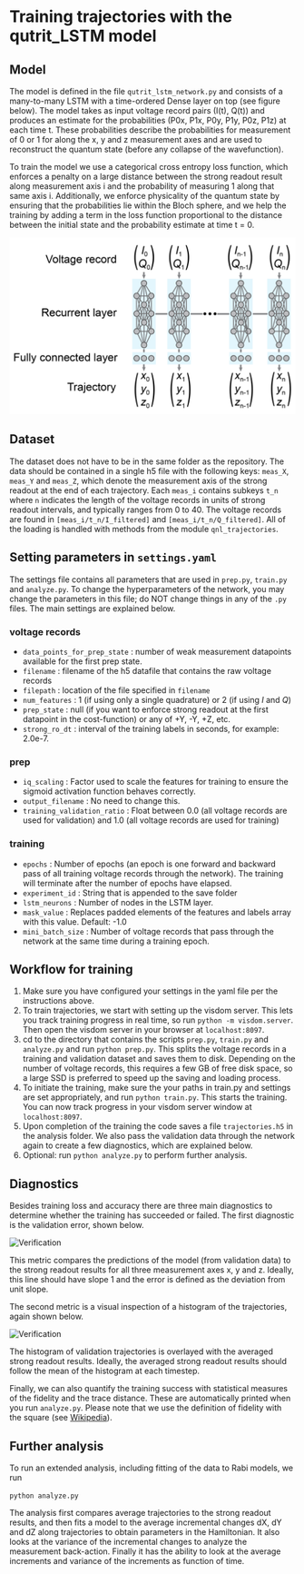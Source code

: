 # Training trajectories with the qutrit_LSTM model
## Model
The model is defined in the file `qutrit_lstm_network.py` and consists of a many-to-many LSTM with a time-ordered Dense layer on top (see figure below). The model takes as input voltage record pairs (I(t), Q(t)) and produces an estimate for the probabilities (P0x, P1x, P0y, P1y, P0z, P1z) at each time t. These probabilities describe the probabilities for measurement of 0 or 1 for along the x, y and z measurement axes and are used to reconstruct the quantum state (before any collapse of the wavefunction).

To train the model we use a categorical cross entropy loss function, which enforces a penalty on a large distance between the strong readout result along measurement axis i and the probability of measuring 1 along that same axis i. Additionally, we enforce physicality of the quantum state by ensuring that the probabilities lie within the Bloch sphere, and we help the training by adding a term in the loss function proportional to the distance between the initial state and the probability estimate at time t = 0.

![Network structure](network_structure.png)

## Dataset
The dataset does not have to be in the same folder as the repository. The data should be contained in a single h5 file with the following keys: `meas_X`, `meas_Y` and `meas_Z`, which denote the measurement axis of the strong readout at the end of each trajectory. Each `meas_i` contains subkeys `t_n` where `n` indicates the length of the voltage records in units of strong readout intervals, and typically ranges from 0 to 40. The voltage records are found in `[meas_i/t_n/I_filtered]` and `[meas_i/t_n/Q_filtered]`. All of the loading is handled with methods from the module `qnl_trajectories`.

## Setting parameters in `settings.yaml`
The settings file contains all parameters that are used in `prep.py`, `train.py` and `analyze.py`. 
To change the hyperparameters of the network, you may change the parameters in this file; do NOT change things in any of the `.py` files.
The main settings are explained below.

### voltage records
* `data_points_for_prep_state` : number of weak measurement datapoints available for the first prep state.
* `filename` : filename of the h5 datafile that contains the raw voltage records
* `filepath` : location of the file specified in `filename`
* `num_features` : 1 (if using only a single quadrature) or 2 (if using $I$ and $Q$)
* `prep_state` : null (if you want to enforce strong readout at the first datapoint in the cost-function) or any of +Y, -Y, +Z, etc.
* `strong_ro_dt` : interval of the training labels in seconds, for example: 2.0e-7.

### prep
* `iq_scaling` : Factor used to scale the features for training to ensure the sigmoid activation function behaves correctly. 
* `output_filename` : No need to change this.
* `training_validation_ratio` : Float between 0.0 (all voltage records are used for validation) and 1.0 (all voltage records are used for training)

### training
* `epochs` : Number of epochs (an epoch is one forward and backward pass of all training voltage records through the network). The training will terminate after the number of epochs have elapsed.
* `experiment_id` : String that is appended to the save folder
* `lstm_neurons` : Number of nodes in the LSTM layer.
* `mask_value` : Replaces padded elements of the features and labels array with this value. Default: -1.0
* `mini_batch_size` : Number of voltage records that pass through the network at the same time during a training epoch.

## Workflow for training
1. Make sure you have configured your settings in the yaml file per the instructions above.
2.  To train trajectories, we start with setting up the visdom server. This lets you track training progress in real time, so run
```python -m visdom.server```. Then open the visdom server in your browser at `localhost:8097`. 
3. cd to the directory that contains the scripts `prep.py`, `train.py` and `analyze.py` and run ```python prep.py```. This splits the voltage records in a training and validation dataset and saves them to disk. Depending on the number of voltage records, this requires a few GB of free disk space, so a large SSD is preferred to speed up the saving and loading process.
4. To initiate the training, make sure the your paths in train.py and settings are set appropriately, and run ```python train.py```. This starts the training. You can now track progress in your visdom server window at `localhost:8097`. 
5. Upon completion of the training the code saves a file `trajectories.h5` in the analysis folder. We also pass the validation data through the network again to create a few diagnostics, which are explained below. 
6. Optional: run `python analyze.py` to perform further analysis.

## Diagnostics
Besides training loss and accuracy there are three main diagnostics to determine whether the training has succeeded or failed. The first diagnostic is the validation error, shown below.

![Verification](verification_example.png)

This metric compares the predictions of the model (from validation data) to the strong readout results for all three measurement axes x, y and z. Ideally, this line should have slope 1 and the error is defined as the deviation from unit slope.

The second metric is a visual inspection of a histogram of the trajectories, again shown below.

![Verification](histogram_example.png)

The histogram of validation trajectories is overlayed with the averaged strong readout results. Ideally, the averaged strong readout results should follow the mean of the histogram at each timestep.

Finally, we can also quantify the training success with statistical measures of the fidelity and the trace distance. These are automatically printed when you run `analyze.py`. Please note that we use the definition of fidelity with the square (see [Wikipedia](https://en.wikipedia.org/wiki/Fidelity_of_quantum_states)).

## Further analysis

To run an extended analysis, including fitting of the data to Rabi models, we run

```python analyze.py```

The analysis first compares average trajectories to the strong readout results, and then fits a model to the average incremental changes dX, dY and dZ along trajectories to obtain parameters in the Hamiltonian. It also looks at the variance of the incremental changes to analyze the measurement back-action. Finally it has the ability to look at the average increments and variance of the increments as function of time.
